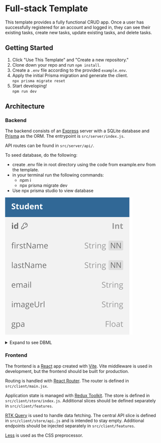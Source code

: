 # Full-stack Template

This template provides a fully functional CRUD app. Once a user has successfully registered for an account and logged in, they can see their existing tasks, create new tasks, update existing tasks, and delete tasks.

## Getting Started

1. Click "Use This Template" and "Create a new repository."
2. Clone down your repo and run `npm install`.
3. Create a `.env` file according to the provided `example.env`.
4. Apply the initial Prisma migration and generate the client.\
   `npx prisma migrate reset`
5. Start developing!\
   `npm run dev`

## Architecture

### Backend

The backend consists of an [Express](https://expressjs.com/) server with a SQLite database and [Prisma](https://www.prisma.io/) as the ORM. The entrypoint is `src/server/index.js`.

API routes can be found in `src/server/api/`.

<!-- Authentication is handled with [JWT](https://github.com/auth0/node-jsonwebtoken). User passwords are hashed with [bcrypt](https://github.com/kelektiv/node.bcrypt.js). -->

To seed database, do the following:
   - create .env file in root directory using the code from example.env from the template.
   - in your terminal run the following commands:
      - npm i
      - npx prisma migrate dev
   - Use npx prisma studio to view database
   
![Database schema as described below](database_schema.svg)

<details>

<summary>Expand to see DBML</summary>

```dbml
Table Student {
  id        Int      [pk]
  firstName String   [not null]
  lastName  String   [not null]
  email     String   [unique]
  imageUrl  String   [default("blank_image")]
  gpa       Float    
}
```

</details>

### Frontend

The frontend is a [React](https://react.dev/) app created with [Vite](https://vitejs.dev/). Vite middleware is used in development, but the frontend should be built for production.

Routing is handled with [React Router](https://reactrouter.com/en/main). The router is defined in `src/client/main.jsx`.

Application state is managed with [Redux Toolkit](https://redux-toolkit.js.org/). The store is defined in `src/client/store/index.js`. Additional slices should be defined separately in `src/client/features`.

[RTK Query](https://redux-toolkit.js.org/rtk-query/overview) is used to handle data fetching. The central API slice is defined in `src/client/store/api.js` and is intended to stay empty. Additional endpoints should be injected separately in `src/client/features`.

[Less](https://lesscss.org/) is used as the CSS preprocessor.
